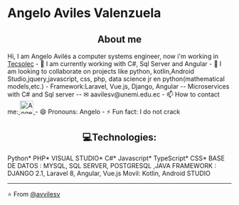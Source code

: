 

# Angelo Aviles Valenzuela

<h2 align="center">About me</h2>
Hi, I am Angelo Avilés a computer systems engineer, now i'm working in <a href="http://tecsolec.com/">Tecsolec</a>
- 🌱 I am currently working  with  C#, Sql Server and Angular
- 👯 I am looking to collaborate on projects like python, kotlin,Android Studio,jquery,javascript, css, php, data science jr en python(mathematical models,etc.)
- Framework:Laravel, Vue.js, Django, Angular
-- Microservices with C# and Sql server
-- ✉ aavilesv@unemi.edu.ec
- 📫 How to contact me:<a href="https://www.linkedin.com/in/angelo-aviles-264983200/">
    <img src="https://www.vectorlogo.zone/logos/linkedin/linkedin-icon.svg" alt="Angel Santiago Jaime Zavala's LinkedIn Profile"  height="30" width="30">
  </a>
- 😄 Pronouns: Angelo
- ⚡ Fun fact: I do not crack
<h2 align="center">💻Technologies:</h2>
Python* PHP* VISUAL STUDIO* C#* Javascript* TypeScript* CSS* 
BASE DE DATOS : MYSQL, SQL SERVER, POSTGRESQL ,JAVA
FRAMEWORK : DJANGO 2.1, Laravel 8, Angular, Vue.js
Movil:  Kotlin, Android STUDIO

---

⭐️ From [@avvilesv](https://github.com/aavilesv)

